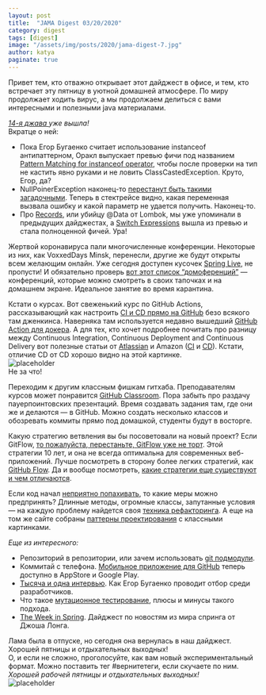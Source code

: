 ```yaml
---
layout: post
title:  "JAMA Digest 03/20/2020"
category: digest
tags: [digest]
image: "/assets/img/posts/2020/jama-digest-7.jpg"
author: katya
paginate: true
---
```

Привет тем, кто отважно открывает этот дайджест в офисе, и тем, кто встречает эту пятницу в уютной домашней атмосфере. По миру продолжает ходить вирус, а мы продолжаем делиться с вами интересными и полезными java материалами.  

*[14-я джава ](https://jdk.java.net/14/) уже вышла!*  
Вкратце о ней:
- Пока Егор Бугаенко считает использование instanceof антипаттерном, Оракл выпускает превью фичи под названием [Pattern Matching for instanceof operator](https://openjdk.java.net/jeps/305), чтобы после проверки на тип не кастить явно руками и не ловить ClassCastedException. Круто, Егор, да?
- NullPoinerException наконец-то [перестанут быть такими загадочными](https://openjdk.java.net/jeps/358). Теперь в стектрейсе видно, какая переменная вызвала ошибку и какой параметр не удается получить. Наконец-то.
- Про [Records](https://openjdk.java.net/jeps/359), или убийцу @Data от Lombok, мы уже упоминали в предыдущих дайджестах, а [Switch Expressions](https://openjdk.java.net/jeps/361) вышла из превью и стала полноценной фичей. Ура!  

Жертвой коронавируса пали многочисленные конференции. Некоторые из них, как VoxxedDays Minsk, перенесли, другие же будут открыты всем желающим онлайн.
Уже сегодня доступен кусочек [Spring Live](https://openjdk.java.net/jeps/361), не пропусти!
И обязательно проверь [вот этот список “домоференций”](https://github.com/homeferences/list) — конференций, которые можно смотреть в своих тапочках и на домашнем экране. Идеальное занятие во время карантина.  

Кстати о курсах. Вот свеженький курс по GitHub Actions, рассказывающий как настроить [CI и CD прямо на GitHub](https://lab.github.com/githubtraining/github-actions:-continuous-delivery-with-aws) безо всякого там дженкинса. Наверняка там используется недавно вышедший [GitHub Action для докера](https://www.docker.com/blog/first-docker-github-action-is-here/). А для тех, кто хочет подробнее почитать про разницу между Continuous Integration, Continuous Deployment and Continuous Delivery вот полезные статьи от [Atlassian](https://www.atlassian.com/continuous-delivery/continuous-deployment) и Amazon ([CI](https://aws.amazon.com/ru/devops/continuous-integration/) и [CD](https://aws.amazon.com/ru/devops/continuous-delivery/)). Кстати, отличие CD от CD хорошо видно на этой картинке.  
![placeholder](https://res.cloudinary.com/dgy9xpxdu/image/upload/c_scale,w_637/v1584691605/CI-CD_yyzll2.png)  
Не за что!  

Переходим к другим классным фишкам гитхаба. Преподавателям курсов может понравится [GitHub Classroom](https://classroom.github.com/). Пора забыть про раздачу пауерпоинтовских презентаций. Время создавать задания там, где они же и делаются — в GitHub. Можно создать несколько классов и обозревать коммиты прямо под домашкой, студенты будут в восторге.

Какую стратегию ветвления вы бы посоветовали на новый проект? Если GitFlow, [то пожалуйста, перестаньте, GitFlow уже не торт](https://m.habr.com/ru/company/flant/blog/491320/). Этой стратегии 10 лет, и она не всегда оптимальна для современных веб-приложений. Лучше посмотреть в сторону более легких стратегий, как [GitHub Flow](https://guides.github.com/introduction/flow/). Да и вообще посмотреть, [какие стратегии еще существуют и чем отличаются](https://www.atlassian.com/git/tutorials/comparing-workflows).  

Если код начал [неприятно попахивать](https://refactoring.guru/refactoring/smells), то какие меры можно предпринять? Длинные методы, огромные классы, запутанные условия — на каждую проблему найдется своя [техника рефакторинга](https://refactoring.guru/refactoring/techniques). А еще на том же сайте собраны [паттерны проектирования](https://refactoring.guru/design-patterns/catalog) с классными картинками.

*Еще из интересного:*  
- Репозиторий в репозитории, или зачем использовать [git подмодули](https://codex.so/git-submodules).
- Коммитай с телефона. [Мобильное приложение для GitHub](https://github.blog/2020-03-17-github-for-mobile-is-now-available/) теперь доступно в AppStore и Google Play.
- [Тысяча и одна интервью](https://habr.com/ru/post/491528/). Как Егор Бугаенко проводит отбор среди разработчиков.
- Что такое [мутационное тестирование](https://www.guru99.com/mutation-testing.html), плюсы и минусы такого подхода.
- [The Week in Spring](https://spring.io/blog/2020/03/17/this-week-in-spring-march-17th-2020). Дайджест по новостям из мира спринга от Джоша Лонга.

Лама была в отпуске, но сегодня она вернулась в наш дайджест.
Хорошей пятницы и отдыхательных выходных!  
О, и если не сложно, проголосуйте, как вам новый экспериментальный формат. Можно поставить тег #вернитетеги, если скучаете по ним.  
*Хорошей рабочей пятницы и отдыхательных выходных!*  
![placeholder](https://media.giphy.com/media/PTl6ImjH2qBrO/source.gif)



